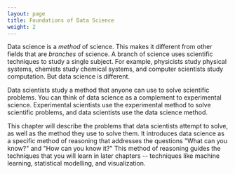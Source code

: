 ```yaml
---
layout: page
title: Foundations of Data Science
weight: 2
---
```


Data science is a _method_ of science. This makes it different from other fields that are _branches_ of science. A branch of science uses scientific techniques to study a single subject. For example, physicists study physical systems, chemists study chemical systems, and computer scientists study computation. But data science is different.  

Data scientists study a method that anyone can use to solve scientific problems. You can think of data science as a complement to experimental science. Experimental scientists use the experimental method to solve scientific problems, and data scientists use the data science method. 

This chapter will describe the problems that data scientists attempt to solve, as well as the method they use to solve them. It introduces data science as a specific method of reasoning that addresses the questions "What can you know?" and "How can you know it?" This method of reasoning guides the techniques that you will learn in later chapters -- techniques like machine learning, statistical modelling, and visualization.
